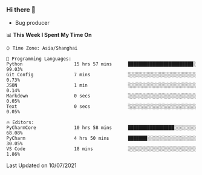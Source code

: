 ### Hi there 👋
* Bug producer
<!--START_SECTION:waka-->
📊 **This Week I Spent My Time On** 

```text
⌚︎ Time Zone: Asia/Shanghai

💬 Programming Languages: 
Python                   15 hrs 57 mins      ████████████████████████░   99.03% 
Git Config               7 mins              ░░░░░░░░░░░░░░░░░░░░░░░░░   0.73% 
JSON                     1 min               ░░░░░░░░░░░░░░░░░░░░░░░░░   0.14% 
Markdown                 0 secs              ░░░░░░░░░░░░░░░░░░░░░░░░░   0.05% 
Text                     0 secs              ░░░░░░░░░░░░░░░░░░░░░░░░░   0.05%

🔥 Editors: 
PyCharmCore              10 hrs 58 mins      █████████████████░░░░░░░░   68.08% 
PyCharm                  4 hrs 50 mins       ███████░░░░░░░░░░░░░░░░░░   30.05% 
VS Code                  18 mins             ░░░░░░░░░░░░░░░░░░░░░░░░░   1.86%

```


 Last Updated on 10/07/2021
<!--END_SECTION:waka-->
